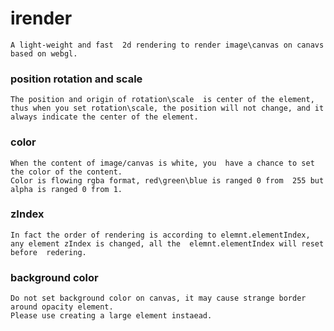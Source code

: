 # irender

    A light-weight and fast  2d rendering to render image\canvas on canavs based on webgl. 


### position rotation and scale

    The position and origin of rotation\scale  is center of the element, thus when you set rotation\scale, the position will not change, and it always indicate the center of the element.

### color

    When the content of image/canvas is white, you  have a chance to set the color of the content.
    Color is flowing rgba format, red\green\blue is ranged 0 from  255 but alpha is ranged 0 from 1.

### zIndex

    In fact the order of rendering is according to elemnt.elementIndex, any element zIndex is changed, all the  elemnt.elementIndex will reset before  redering. 

### background color

    Do not set background color on canvas, it may cause strange border around opacity element.
    Please use creating a large element instaead.
